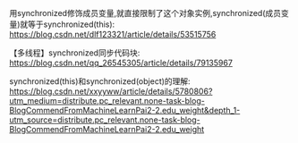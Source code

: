用synchronized修饰成员变量,就直接限制了这个对象实例,synchronized(成员变量)就等于synchronized(this):
https://blog.csdn.net/dlf123321/article/details/53515756

【多线程】synchronized同步代码块:
https://blog.csdn.net/qq_26545305/article/details/79135967

synchronized(this)和synchronized(object)的理解:
https://blog.csdn.net/xxyyww/article/details/5780806?utm_medium=distribute.pc_relevant.none-task-blog-BlogCommendFromMachineLearnPai2-2.edu_weight&depth_1-utm_source=distribute.pc_relevant.none-task-blog-BlogCommendFromMachineLearnPai2-2.edu_weight



